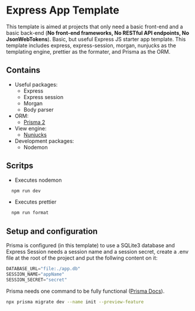 # Express App Template

This template is aimed at projects that only need a basic front-end and a basic back-end (**No front-end frameworks, No RESTful API endpoints, No JsonWebTokens**).
Basic, but useful Express JS starter app template. This template includes express, express-session, morgan, nunjucks as the templating engine, prettier as the formater, and Prisma as the ORM.

## Contains

- Useful packages:
  - Express
  - Express session
  - Morgan
  - Body parser
- ORM:
  - [Prisma 2](https://www.prisma.io)
- View engine:
  - [Nunjucks](https://mozilla.github.io/nunjucks/)
- Development packages:
  - Nodemon

## Scritps

- Executes nodemon

```bash
  npm run dev
```

- Executes prettier

```bash
  npm run format
```

## Setup and configuration

Prisma is configured (in this template) to use a SQLite3 database and Express Session needs a session name and a session secret, create a .env file at the root of the project and put the follwing content on it:

```py
DATABASE_URL="file:./app.db"
SESSION_NAME="appName"
SESSION_SECRET="secret"
```

Prisma needs one command to be fully functional ([Prisma Docs](https://www.prisma.io/docs)).

```bash
npx prisma migrate dev --name init --preview-feature
```
